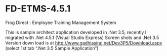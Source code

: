 FD-ETMS-4.5.1
=============

Frog Direct : Employee Training Management System 


This is sample architect application developed in .Net 3.5, recently I migrated with .Net 4.5.1 (Visual Studio Express) 
Screen shots and .Net 3.5 Version down load is at 
http://www.gadhiasiraj.net/Dev3P5/Download.aspx (select 1st tab “.Net 3.5 Sample Application”)

